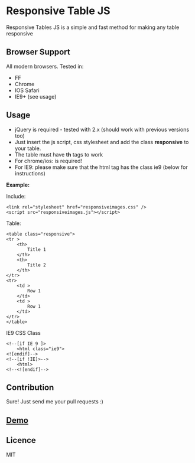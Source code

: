 Responsive Table JS
===================

Responsive Tables JS is a simple and fast method for making any table responsive

Browser Support
---------------

All modern browsers. Tested in:
* FF
* Chrome
* IOS Safari
* IE9+ (see usage)

Usage
------

* jQuery is required - tested with 2.x (should work with previous versions too)
* Just insert the js script, css stylesheet and add the class **responsive** to your table.
* The table must have **th** tags to work
* For chrome/ios: <!DOCTYPE html> is required!
* For IE9: please make sure that the html tag has the class ie9 (below for instructions)

**Example:**

Include:

    <link rel="stylesheet" href="responsiveimages.css" />
    <script src="responsiveimages.js"></script>
 
Table:

    <table class="responsive">
    <tr >
        <th>
            Title 1
        </th>
        <th>
            Title 2
        </th>
    </tr>
    <tr>
        <td >
            Row 1
        </td>
        <td >
            Row 1
        </td>
    </tr>
    </table>

IE9 CSS Class

    <!--[if IE 9 ]>
        <html class="ie9">
    <![endif]-->
    <!--[if !IE]>-->
        <html>
    <!--<![endif]-->

Contribution
------------

Sure! Just send me your pull requests :)

[Demo]
----

Licence
-------

MIT

[Demo]:http://smasala.github.io/responsive-tables-js/demo.html
